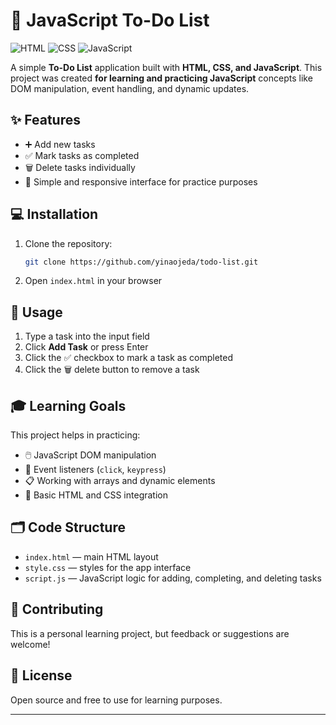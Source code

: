 
# 📝 JavaScript To-Do List

![HTML](https://img.shields.io/badge/HTML5-E34F26?style=flat-square\&logo=html5\&logoColor=white)
![CSS](https://img.shields.io/badge/CSS3-1572B6?style=flat-square\&logo=css3\&logoColor=white)
![JavaScript](https://img.shields.io/badge/JavaScript-F7DF1E?style=flat-square\&logo=javascript\&logoColor=black)

A simple **To-Do List** application built with **HTML, CSS, and JavaScript**. This project was created **for learning and practicing JavaScript** concepts like DOM manipulation, event handling, and dynamic updates.

## ✨ Features

* ➕ Add new tasks
* ✅ Mark tasks as completed
* 🗑️ Delete tasks individually
* 🎯 Simple and responsive interface for practice purposes

## 💻 Installation

1. Clone the repository:

   ```bash
   git clone https://github.com/yinaojeda/todo-list.git
   ```
2. Open `index.html` in your browser

## 🚀 Usage

1. Type a task into the input field
2. Click **Add Task** or press Enter
3. Click the ✅ checkbox to mark a task as completed
4. Click the 🗑️ delete button to remove a task

## 🎓 Learning Goals

This project helps in practicing:

* 🖱️ JavaScript DOM manipulation
* 🔔 Event listeners (`click`, `keypress`)
* 📋 Working with arrays and dynamic elements
* 🎨 Basic HTML and CSS integration

## 🗂️ Code Structure

* `index.html` — main HTML layout
* `style.css` — styles for the app interface
* `script.js` — JavaScript logic for adding, completing, and deleting tasks

## 🤝 Contributing

This is a personal learning project, but feedback or suggestions are welcome!

## 📄 License

Open source and free to use for learning purposes.

---
